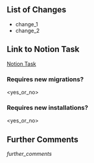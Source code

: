 ## List of Changes
- change_1
- change_2

## Link to Notion Task
[Notion Task](https://www.example.com)

### Requires new migrations?
<yes_or_no>

### Requires new installations?
<yes_or_no>

## Further Comments
*further_comments*
